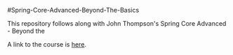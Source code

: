 #Spring-Core-Advanced-Beyond-The-Basics

This repository follows along with John Thompson's Spring Core Advanced - Beyond the

A link to the course is [here](http://courses.springframework.guru/courses/spring-core/).